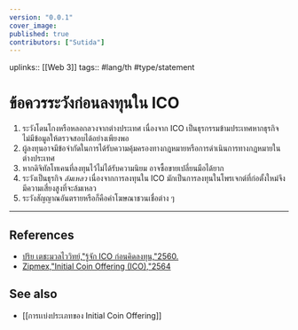 ```yaml
---
version: "0.0.1"
cover_image:
published: true
contributors: ["Sutida"]
---
```

uplinks:: [[Web 3]]
tags:: #lang/th #type/statement

# ข้อควรระวังก่อนลงทุนใน ICO
1. ระวังโดนโกงหรือหลอกลวงจากต่างประเทศ เนื่องจาก ICO เป็นธุรกรรมข้ามประเทศหากธุรกิจไม่มีข้อมูลให้ตรวจสอบได้อย่างเพียงพอ
2. ผู้ลงทุนอาจมีข้อจำกัดในการได้รับความคุ้มครองทางกฎหมายหรือการดำเนินการทางกฎหมายในต่างประเทศ
3. หากดิจิทัลโทเคนที่ลงทุนไว้ไม่ได้รับความนิยม อาจซื้อขายเปลี่ยนมือได้ยาก
4. ระวังเป็นธุรกิจ *ล้มเหลว* เนื่องจากการลงทุนใน ICO มักเป็นการลงทุนในโพรเจกต์ที่ก่อตั้งใหม่จึงมีความเสี่ยงสูงที่จะล้มเหลว
5. ระวังสัญญาณอันตรายหรือก็คือคำโฆษณาชวนเชื่อต่าง ๆ
---
## References
- [ปริย เตชะมวลไววิทย์,"รู้จัก ICO ก่อนคิดลงทุน,"2560.](https://www.sec.or.th/TH/Template3/Articles/2560/ac-post-25601106-ICO.pdf)
- [Zipmex,"Initial Coin Offering (ICO),"2564](https://zipmex.com/th/glossary/ico/)
## See also
- [[การเเบ่งประเภทของ Initial Coin Offering]]